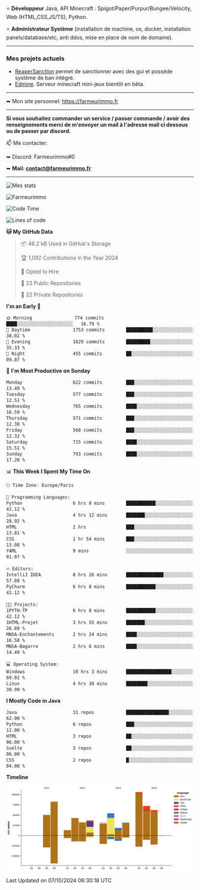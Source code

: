 ⭐ **Développeur** Java, API Minecraft : Spigot/Paper/Purpur/Bungee/Velocity, Web (HTML,CSS,JS/TS), Python.

⭐ **Administrateur Système** (installation de machine, os, docker, installation panels/database/etc, anti ddos, mise en place de nom de domaine).

---

### Mes projets actuels
- [ReaperSanction](https://www.spigotmc.org/resources/reapersanction.89580/) permet de sanctionner avec des gui et possède système de ban intégré.
- [Edmine](https://edmine.net). Serveur minecraft mini-jeux bientôt en bêta.

---

➥ Mon site personnel: https://farmeurimmo.fr

---

**Si vous souhaitez commander un service / passer commande / avoir des renseignements merci de m'envoyer un mail à l'adresse mail ci dessous ou de passer par discord.**

📫 Me contacter:
 
   ➥ Discord: Farmeurimmo#0
   
   ➥ **Mail: contact@farmeurimmo.fr**

---

![Mes stats](https://github-readme-stats.farmeurimmo.fr/api?username=Farmeurimmo&count_private=true&show_icons=true&theme=radical)

<img src="https://komarev.com/ghpvc/?username=Farmeurimmo" alt="Farmeurimmo" />

<!--START_SECTION:waka-->
![Code Time](http://img.shields.io/badge/Code%20Time-1%2C589%20hrs%2017%20mins-blue)

![Lines of code](https://img.shields.io/badge/From%20Hello%20World%20I%27ve%20Written-633.2%20thousand%20lines%20of%20code-blue)

**🐱 My GitHub Data** 

> 📦 46.2 kB Used in GitHub's Storage 
 > 
> 🏆 1,092 Contributions in the Year 2024
 > 
> 💼 Opted to Hire
 > 
> 📜 23 Public Repositories 
 > 
> 🔑 22 Private Repositories 
 > 
**I'm an Early 🐤** 

```text
🌞 Morning                774 commits         ████░░░░░░░░░░░░░░░░░░░░░   16.79 % 
🌆 Daytime                1753 commits        ██████████░░░░░░░░░░░░░░░   38.02 % 
🌃 Evening                1629 commits        █████████░░░░░░░░░░░░░░░░   35.33 % 
🌙 Night                  455 commits         ██░░░░░░░░░░░░░░░░░░░░░░░   09.87 % 
```
📅 **I'm Most Productive on Sunday** 

```text
Monday                   622 commits         ███░░░░░░░░░░░░░░░░░░░░░░   13.49 % 
Tuesday                  577 commits         ███░░░░░░░░░░░░░░░░░░░░░░   12.51 % 
Wednesday                765 commits         ████░░░░░░░░░░░░░░░░░░░░░   16.59 % 
Thursday                 571 commits         ███░░░░░░░░░░░░░░░░░░░░░░   12.38 % 
Friday                   568 commits         ███░░░░░░░░░░░░░░░░░░░░░░   12.32 % 
Saturday                 715 commits         ████░░░░░░░░░░░░░░░░░░░░░   15.51 % 
Sunday                   793 commits         ████░░░░░░░░░░░░░░░░░░░░░   17.20 % 
```


📊 **This Week I Spent My Time On** 

```text
🕑︎ Time Zone: Europe/Paris

💬 Programming Languages: 
Python                   6 hrs 8 mins        ███████████░░░░░░░░░░░░░░   42.12 % 
Java                     4 hrs 12 mins       ███████░░░░░░░░░░░░░░░░░░   28.92 % 
HTML                     2 hrs               ███░░░░░░░░░░░░░░░░░░░░░░   13.81 % 
CSS                      1 hr 54 mins        ███░░░░░░░░░░░░░░░░░░░░░░   13.08 % 
YAML                     9 mins              ░░░░░░░░░░░░░░░░░░░░░░░░░   01.07 % 

🔥 Editors: 
IntelliJ IDEA            8 hrs 26 mins       ██████████████░░░░░░░░░░░   57.88 % 
PyCharm                  6 hrs 8 mins        ███████████░░░░░░░░░░░░░░   42.12 % 

🐱‍💻 Projects: 
1PYTH-TP                 6 hrs 8 mins        ███████████░░░░░░░░░░░░░░   42.12 % 
1HTML-Projet             3 hrs 55 mins       ███████░░░░░░░░░░░░░░░░░░   26.89 % 
MNSA-Enchantements       2 hrs 24 mins       ████░░░░░░░░░░░░░░░░░░░░░   16.50 % 
MNSA-Bagarre             2 hrs 6 mins        ████░░░░░░░░░░░░░░░░░░░░░   14.49 % 

💻 Operating System: 
Windows                  10 hrs 3 mins       █████████████████░░░░░░░░   69.01 % 
Linux                    4 hrs 30 mins       ████████░░░░░░░░░░░░░░░░░   30.99 % 
```

**I Mostly Code in Java** 

```text
Java                     31 repos            ████████████████░░░░░░░░░   62.00 % 
Python                   6 repos             ███░░░░░░░░░░░░░░░░░░░░░░   12.00 % 
HTML                     3 repos             ██░░░░░░░░░░░░░░░░░░░░░░░   06.00 % 
Svelte                   3 repos             ██░░░░░░░░░░░░░░░░░░░░░░░   06.00 % 
CSS                      2 repos             █░░░░░░░░░░░░░░░░░░░░░░░░   04.00 % 
```



**Timeline**

![Lines of Code chart](https://raw.githubusercontent.com/Farmeurimmo/Farmeurimmo/main/assets/bar_graph.png)


 Last Updated on 07/10/2024 06:30:18 UTC
<!--END_SECTION:waka-->
